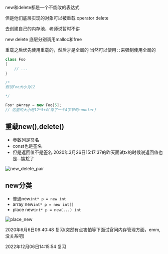 new和delete都是一个不能改的表达式

但是他们底层实现的对象可以被重载
operator delete

去创建自己的内存池，老师说暂时不讲

new delete 底层分别调用malloc和free


重载之后优先使用重载的，然后才是全局的
当然可以使用`::`来强制使用全局的


```cpp
class Foo
{
    // ...
}

/*
假设Foo大小为12

*/

Foo* pArray = new Foo[5];
// 这里的大小是12*5+4(存了一个4字节的counter)

```


## 重载new(),delete()
- 参数列是签名
- const也是签名
- 但是返回值不是签名.2020年3月26日15:17:37的昨天面试tx的时候说返回值也是...尴尬了

![new_delete_pair](https://cdn.jsdelivr.net/gh/wolfdan666/BlogPic/cpp/class/new_delete_pair.jpg)

## new分类
- 普通new`int* p = new int`
- array new`int* p = new int[]`
- place new`int* p = new(...) int`


![place_new](https://cdn.jsdelivr.net/gh/wolfdan666/BlogPic/cpp/class/place_new.jpg)


2020年6月6日09:40:48 复习(突然有点害怕等下面试官问内存管理方面，emm,没关系吧)

2022年12月06日14:15:54 复习